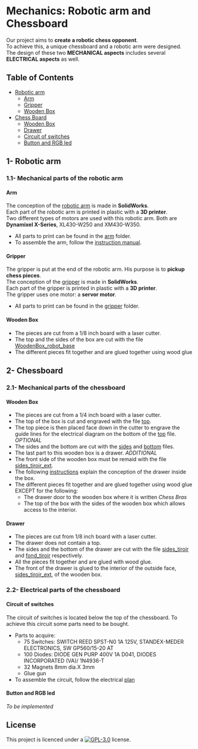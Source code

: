 # Mechanics: Robotic arm and Chessboard
Our project aims to **create a robotic chess opponent**. <br> To achieve this, a unique chessboard and a robotic arm were designed. <br> The design of these two **MECHANICAL aspects** includes several **ELECTRICAL aspects** as well.
## Table of Contents
- [Robotic arm](https://github.com/ClanDesDindesLibres2/RoboticArm_ChessBoard_Mechanic#1--robotic-arm)
   - [Arm](https://github.com/ClanDesDindesLibres2/RoboticArm_ChessBoard_Mechanic#arm)
   - [Gripper](https://github.com/ClanDesDindesLibres2/RoboticArm_ChessBoard_Mechanic#gripper)
   - [Wooden Box](https://github.com/ClanDesDindesLibres2/RoboticArm_ChessBoard_Mechanic#wooden-box)
- [Chess Board](https://github.com/ClanDesDindesLibres2/RoboticArm_ChessBoard_Mechanic#2--chessboard)
     - [Wooden Box](https://github.com/ClanDesDindesLibres2/RoboticArm_ChessBoard_Mechanic#wooden-box-1)
     - [Drawer](https://github.com/ClanDesDindesLibres2/RoboticArm_ChessBoard_Mechanic#drawer)
     - [Circuit of switches](https://github.com/ClanDesDindesLibres2/RoboticArm_ChessBoard_Mechanic#circuit-of-switches)
     - [Button and RGB led](https://github.com/ClanDesDindesLibres2/RoboticArm_ChessBoard_Mechanic#button-and-rgb-led)
## 1- Robotic arm
### 1.1- Mechanical parts of the robotic arm
#### Arm
The conception of the [robotic arm](https://github.com/ClanDesDindesLibres2/RoboticArm_ChessBoard_Mechanic/blob/main/Mechanical/Arm_SolidWorks/Arm2.0/Arm.SLDASM) is made in **SolidWorks**. <br>
Each part of the robotic arm is printed in plastic with a **3D printer**. <br>
Two different types of motors are used with this robotic arm. Both are **Dynamixel X-Series**, XL430-W250 and XM430-W350.
* All parts to print can be found in the [arm](https://github.com/ClanDesDindesLibres2/RoboticArm_ChessBoard_Mechanic/tree/main/Mechanical/Arm_SolidWorks/Arm2.0) folder.
* To assemble the arm, follow the [instruction manual](https://github.com/ClanDesDindesLibres2/RoboticArm_ChessBoard_Mechanic/blob/main/Mechanical/Assembly_manual/Assembly%20manual.pdf).
#### Gripper
The gripper is put at the end of the robotic arm. His purpose is to **pickup chess pieces**. <br>
The conception of the [gripper](https://github.com/ClanDesDindesLibres2/RoboticArm_ChessBoard_Mechanic/tree/main/Mechanical/Arm_SolidWorks/gripper/Assembly.SLDASM) is made in **SolidWorks**. <br>
Each part of the gripper is printed in plastic with a **3D printer**. <br>
The gripper uses one motor: a **servor motor**.
* All parts to print can be found in the [gripper](https://github.com/ClanDesDindesLibres2/RoboticArm_ChessBoard_Mechanic/tree/main/Mechanical/Arm_SolidWorks/gripper) folder.

#### Wooden Box
* The pieces are cut from a 1/8 inch board with a laser cutter.
* The top and the sides of the box are cut with the file [WoodenBox_robot_base](https://github.com/ClanDesDindesLibres2/RoboticArm_ChessBoard_Mechanic/blob/main/Mechanical/WoodenBox/WoodenBox_robot_base.svg)
* The different pieces fit together and are glued together using wood glue 

## 2- Chessboard
### 2.1- Mechanical parts of the chessboard
#### Wooden Box
* The pieces are cut from a 1/4 inch board with a laser cutter.
* The top of the box is cut and engraved with the file [top](https://github.com/ClanDesDindesLibres2/RoboticArm_ChessBoard_Mechanic/blob/main/Mechanical/WoodenBox/top.svg).
* The top piece is then placed face down in the cutter to engrave the guide lines for the electrical diagram on the bottom of the [top](https://github.com/ClanDesDindesLibres2/RoboticArm_ChessBoard_Mechanic/blob/main/Mechanical/WoodenBox/top.svg) file. *OPTIONAL*
* The sides and the bottom are cut with the [sides](https://github.com/ClanDesDindesLibres2/RoboticArm_ChessBoard_Mechanic/blob/main/Mechanical/WoodenBox/sides.svg)  and [bottom](https://github.com/ClanDesDindesLibres2/RoboticArm_ChessBoard_Mechanic/blob/main/Mechanical/WoodenBox/bottom.svg)  files.
* The last part to this wooden box is a drawer. *ADDITIONAL*
* The front side of the wooden box must be remaid with the file [sides_tiroir_ext](https://github.com/ClanDesDindesLibres2/RoboticArm_ChessBoard_Mechanic/blob/main/Mechanical/WoodenBox/sides_tiroir_ext.svg).
* The following [instructions](https://github.com/ClanDesDindesLibres2/RoboticArm_ChessBoard_Mechanic/blob/main/README.md#drawer) explain the conception of the drawer inside the box.
* The different pieces fit together and are glued together using wood glue EXCEPT for the following:
   * The drawer door to the wooden box where it is written *Chess Bras*
   * The top of the box with the sides of the wooden box which allows access to the interior.
#### Drawer
* The pieces are cut from 1/8 inch board with a laser cutter.
* The drawer does not contain a top.
* The sides and the bottom of the drawer are cut with the file [sides_tiroir](https://github.com/ClanDesDindesLibres2/RoboticArm_ChessBoard_Mechanic/blob/main/Mechanical/WoodenBox/sides_tiroir.svg) and [fond_tiroir](https://github.com/ClanDesDindesLibres2/RoboticArm_ChessBoard_Mechanic/blob/main/Mechanical/WoodenBox/fond_tiroir.svg) respectively.
* All the pieces fit together and are glued with wood glue.
* The front of the drawer is glued to the interior of the outside face, [sides_tiroir_ext](https://github.com/ClanDesDindesLibres2/RoboticArm_ChessBoard_Mechanic/blob/main/Mechanical/WoodenBox/sides_tiroir_ext.svg), of the wooden box. 

### 2.2- Electrical parts of the chessboard
#### Circuit of switches
The circuit of switches is located below the top of the chessboard. To achieve this circuit some parts need to be bought.
* Parts to acquire:
  * 75 Switches: SWITCH REED SPST-N0 1A 125V, STANDEX-MEDER ELECTRONICS, SW GP560/15-20 AT
  * 100 Diodes: DIODE GEN PURP 400V 1A D041, DIODES INCORPORATED (VA)/ 1N4936-T
  * 32 Magnets 8mm dia.X 3mm
  * Glue gun
* To assemble the circuit, follow the electrical [plan](https://github.com/ClanDesDindesLibres2/RoboticArm_ChessBoard_Mechanic/blob/main/Electrical/Board/Circuit_switches.ms14)
#### Button and RGB led
*To be implemented*

## <a id="License"></a>License
This project is licenced under a  [![GPL-3.0](https://img.shields.io/badge/License-GPLv3-blue.svg?style=flat-square)](https://github.com/SPUdeS/SPUdeS/blob/main/LICENSE) license.
